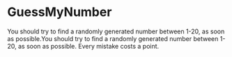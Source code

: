 # GuessMyNumber
You should try to find a randomly generated number between 1-20, as soon as possible.You should try to find a randomly generated number between 1-20, as soon as possible. Every mistake costs a point.
